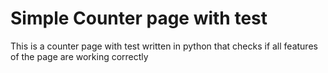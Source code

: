 # Simple Counter page with test

This is a counter page with test written in python that checks if all features of the page are working correctly